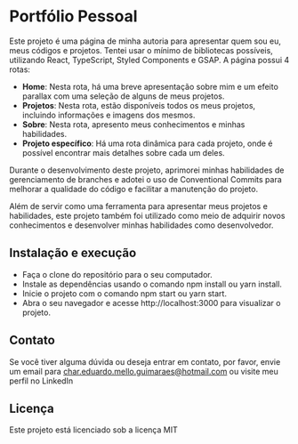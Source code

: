# Portfólio Pessoal

Este projeto é uma página de minha autoria para apresentar quem sou eu, meus códigos e projetos. Tentei usar o mínimo de bibliotecas possíveis, utilizando React, TypeScript, Styled Components e GSAP. A página possui 4 rotas:

- **Home**: Nesta rota, há uma breve apresentação sobre mim e um efeito parallax com uma seleção de alguns de meus projetos.
- **Projetos**: Nesta rota, estão disponíveis todos os meus projetos, incluindo informações e imagens dos mesmos.
- **Sobre**: Nesta rota, apresento meus conhecimentos e minhas habilidades.
- **Projeto específico**: Há uma rota dinâmica para cada projeto, onde é possível encontrar mais detalhes sobre cada um deles.

Durante o desenvolvimento deste projeto, aprimorei minhas habilidades de gerenciamento de branches e adotei o uso de Conventional Commits
para melhorar a qualidade do código e facilitar a manutenção do projeto.

Além de servir como uma ferramenta para apresentar meus projetos e habilidades, este
projeto também foi utilizado como meio de adquirir novos conhecimentos
e desenvolver minhas habilidades como desenvolvedor.

## Instalação e execução
- Faça o clone do repositório para o seu computador.
- Instale as dependências usando o comando npm install ou yarn install.
- Inicie o projeto com o comando npm start ou yarn start.
- Abra o seu navegador e acesse http://localhost:3000 para visualizar o projeto.

## Contato
Se você tiver alguma dúvida ou deseja entrar em contato, por
favor, envie um email para char.eduardo.mello.guimaraes@hotmail.com ou visite meu perfil no LinkedIn

## Licença
Este projeto está licenciado sob a licença MIT
